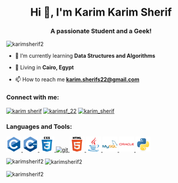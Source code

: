<h1 align="center">Hi 👋, I'm Karim Karim Sherif</h1>
<h3 align="center">A passionate Student and a Geek!</h3>

<p align="left"> <img src="https://komarev.com/ghpvc/?username=karimsherif2&label=Profile%20views&color=0e75b6&style=flat" alt="karimsherif2" /> </p>

- 🌱 I’m currently learning **Data Structures and Algorithms**

- 🏡 Living in **Cairo, Egypt**

- 📫 How to reach me **karim.sherifs22@gmail.com**

<h3 align="left">Connect with me:</h3>
<p align="left">
<a href="https://linkedin.com/in/karim sherif" target="blank"><img align="center" src="https://raw.githubusercontent.com/rahuldkjain/github-profile-readme-generator/master/src/images/icons/Social/linked-in-alt.svg" alt="karim sherif" height="30" width="40" /></a>
<a href="https://instagram.com/karimsf_22" target="blank"><img align="center" src="https://raw.githubusercontent.com/rahuldkjain/github-profile-readme-generator/master/src/images/icons/Social/instagram.svg" alt="karimsf_22" height="30" width="40" /></a>
<a href="https://www.leetcode.com/karim_sherif" target="blank"><img align="center" src="https://raw.githubusercontent.com/rahuldkjain/github-profile-readme-generator/master/src/images/icons/Social/leet-code.svg" alt="karim_sherif" height="30" width="40" /></a>
</p>

<h3 align="left">Languages and Tools:</h3>
<p align="left"> <a href="https://www.cprogramming.com/" target="_blank" rel="noreferrer"> <img src="https://raw.githubusercontent.com/devicons/devicon/master/icons/c/c-original.svg" alt="c" width="40" height="40"/> </a> <a href="https://www.w3schools.com/cpp/" target="_blank" rel="noreferrer"> <img src="https://raw.githubusercontent.com/devicons/devicon/master/icons/cplusplus/cplusplus-original.svg" alt="cplusplus" width="40" height="40"/> </a> <a href="https://www.w3schools.com/css/" target="_blank" rel="noreferrer"> <img src="https://raw.githubusercontent.com/devicons/devicon/master/icons/css3/css3-original-wordmark.svg" alt="css3" width="40" height="40"/> </a> <a href="https://git-scm.com/" target="_blank" rel="noreferrer"> <img src="https://www.vectorlogo.zone/logos/git-scm/git-scm-icon.svg" alt="git" width="40" height="40"/> </a> <a href="https://www.w3.org/html/" target="_blank" rel="noreferrer"> <img src="https://raw.githubusercontent.com/devicons/devicon/master/icons/html5/html5-original-wordmark.svg" alt="html5" width="40" height="40"/> </a> <a href="https://www.java.com" target="_blank" rel="noreferrer"> <img src="https://raw.githubusercontent.com/devicons/devicon/master/icons/java/java-original.svg" alt="java" width="40" height="40"/> </a> <a href="https://www.mysql.com/" target="_blank" rel="noreferrer"> <img src="https://raw.githubusercontent.com/devicons/devicon/master/icons/mysql/mysql-original-wordmark.svg" alt="mysql" width="40" height="40"/> </a> <a href="https://www.oracle.com/" target="_blank" rel="noreferrer"> <img src="https://raw.githubusercontent.com/devicons/devicon/master/icons/oracle/oracle-original.svg" alt="oracle" width="40" height="40"/> </a> <a href="https://www.python.org" target="_blank" rel="noreferrer"> <img src="https://raw.githubusercontent.com/devicons/devicon/master/icons/python/python-original.svg" alt="python" width="40" height="40"/> </a> </p>

<p><img align="left" src="https://github-readme-stats.vercel.app/api/top-langs?username=karimsherif2&show_icons=true&locale=en&layout=compact" alt="karimsherif2" /></p>

<p>&nbsp;<img align="center" src="https://github-readme-stats.vercel.app/api?username=karimsherif2&show_icons=true&locale=en" alt="karimsherif2" /></p>

<p><img align="center" src="https://github-readme-streak-stats.herokuapp.com/?user=karimsherif2&" alt="karimsherif2" /></p>

